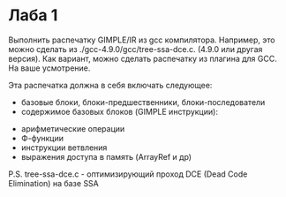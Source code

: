 # Лаба 1

Выполнить распечатку GIMPLE/IR из gcc компилятора. Например, это можно сделать из ./gcc-4.9.0/gcc/tree-ssa-dce.c.   (4.9.0 или другая версия). Как вариант, можно сделать распечатку из плагина для GCC. На ваше усмотрение.


Эта распечатка должна в себя включать следующее:
* базовые блоки, блоки-предшественники, блоки-последователи
* содержимое базовых блоков (GIMPLE инструкции):
- арифметические операции
- Ф-функции
- инструкции ветвления
- выражения доступа в память (ArrayRef и др)


P.S.
tree-ssa-dce.c - оптимизирующий проход DCE (Dead Code Elimination) на базе SSA